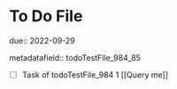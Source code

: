 # To Do File

due:: 2022-09-29

metadatafield:: todoTestFile_984_85

- [ ] Task of todoTestFile_984 1 [[Query me]]
